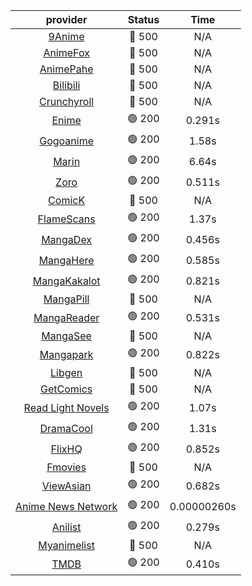| **provider** | **Status** | **Time** |
|:--------:|:------:|:----:|
| [9Anime](https://9anime.pl) | 🔴 500 | N/A |
| [AnimeFox](https://animefox.tv) | 🔴 500 | N/A |
| [AnimePahe](https://animepahe.com) | 🔴 500 | N/A |
| [Bilibili](https://bilibili.tv) | 🔴 500 | N/A |
| [Crunchyroll](https://cronchy.consumet.stream) | 🔴 500 | N/A |
|  [Enime](https://enime.moe)  | 🟢 200 | 0.291s |
|  [Gogoanime](https://gogoanime.cl)  | 🟢 200 | 1.58s |
|  [Marin](https://marin.moe)  | 🟢 200 | 6.64s |
|  [Zoro](https://zoro.to)  | 🟢 200 | 0.511s |
| [ComicK](https://comick.app) | 🔴 500 | N/A |
|  [FlameScans](https://flamescans.org/)  | 🟢 200 | 1.37s |
|  [MangaDex](https://mangadex.org)  | 🟢 200 | 0.456s |
|  [MangaHere](http://www.mangahere.cc)  | 🟢 200 | 0.585s |
|  [MangaKakalot](https://mangakakalot.com)  | 🟢 200 | 0.821s |
| [MangaPill](https://mangapill.com) | 🔴 500 | N/A |
|  [MangaReader](https://mangareader.to)  | 🟢 200 | 0.531s |
| [MangaSee](https://mangasee123.com) | 🔴 500 | N/A |
|  [Mangapark](https://v2.mangapark.net)  | 🟢 200 | 0.822s |
| [Libgen](http://libgen) | 🔴 500 | N/A |
| [GetComics](https://getcomics.info/) | 🔴 500 | N/A |
|  [Read Light Novels](https://readlightnovels.net)  | 🟢 200 | 1.07s |
|  [DramaCool](https://www1.dramacool.cr)  | 🟢 200 | 1.31s |
|  [FlixHQ](https://flixhq.to)  | 🟢 200 | 0.852s |
| [Fmovies](https://fmovies.to) | 🔴 500 | N/A |
|  [ViewAsian](https://viewasian.co)  | 🟢 200 | 0.682s |
|  [Anime News Network](https://www.animenewsnetwork.com)  | 🟢 200 | 0.00000260s |
|  [Anilist](https://anilist.co)  | 🟢 200 | 0.279s |
| [Myanimelist](https://myanimelist.net/) | 🔴 500 | N/A |
|  [TMDB](https://www.themoviedb.org)  | 🟢 200 | 0.410s |

